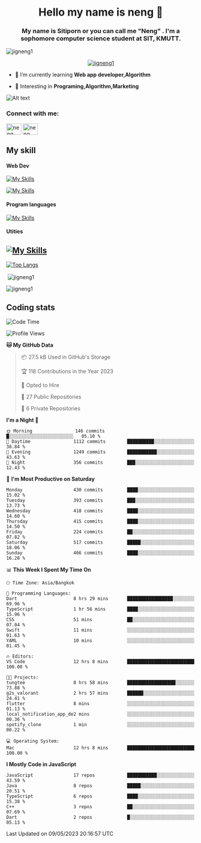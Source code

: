 <h1 align="center">Hello my name is neng 🌈</h1>

<h3 align="center">My name is Sitiporn or you can call me "Neng" . I'm a sophomore computer science student at SIT, KMUTT.</h3>
<p align="left"> <img src="https://komarev.com/ghpvc/?username=jigneng1&label=Profile%20views&color=0e75b6&style=flat" alt="jigneng1" /> </p>

<p align="center"> <a href="https://github.com/ryo-ma/github-profile-trophy"><img src="https://github-profile-trophy.vercel.app/?username=jigneng1&theme=onedark" alt="jigneng1" /></a> </p>


- 🌱 I’m currently learning **Web app developer,Algorithm**

- 💬 Interesting in **Programing,Algorithm,Marketing**


![Alt text](https://spotify-recently-played-readme.vercel.app/api?user=nengzana)

<h3 align="left">Connect with me:</h3>
<p align="left">
<a href="https://fb.com/jigneng1/" target="blank"><img align="center" src="https://raw.githubusercontent.com/rahuldkjain/github-profile-readme-generator/master/src/images/icons/Social/facebook.svg" alt="neng sitiporn" height="30" width="40" /></a>
<a href="https://www.instagram.com/n.neng_/" target="blank"><img align="center" src="https://skillicons.dev/icons?i=instagram" alt="neng sitiporn". height="30" width="40" /></a>
</p>

<h2>My skill </h2> 
<h4>Web Dev </h4>

[![My Skills](https://skillicons.dev/icons?i=js,html,css,sass,bootstrap,react,redux,tailwind,jquery,materialui)](https://skillicons.dev)

[![My Skills](https://skillicons.dev/icons?i=nodejs,express,mongodb,mysql)](https://skillicons.dev)

<h4>Program languages</h4>

[![My Skills](https://skillicons.dev/icons?i=java,py,c,cs,cpp,dotnet)](https://skillicons.dev)

<h4>Utities</h4>

[![My Skills](https://skillicons.dev/icons?i=figma,git,github,ai,pr,ps,ae,vscode)](https://skillicons.dev)
---



[![Top Langs](https://github-readme-stats.vercel.app/api/top-langs/?username=jigneng1&&layout=compact&theme=dracula)](https://github.com/anuraghazra/github-readme-stats)
<p>&nbsp;<img align="center" src="https://github-readme-stats.vercel.app/api?username=jigneng1&show_icons=true&locale=en&theme=dracula" alt="jigneng1" /></p>

<p><img align="center" src="https://github-readme-streak-stats.herokuapp.com/?user=jigneng1&theme=tokyonight_duo&date_format=j%20M%5B%20Y%5D" alt="jigneng1" /></p>

## Coding stats

<!--START_SECTION:waka-->
![Code Time](http://img.shields.io/badge/Code%20Time-192%20hrs%2045%20mins-blue)

![Profile Views](http://img.shields.io/badge/Profile%20Views-1-blue)

**🐱 My GitHub Data** 

> 📦 27.5 kB Used in GitHub's Storage 
 > 
> 🏆 118 Contributions in the Year 2023
 > 
> 💼 Opted to Hire
 > 
> 📜 27 Public Repositories 
 > 
> 🔑 6 Private Repositories 
 > 
**I'm a Night 🦉** 

```text
🌞 Morning                146 commits         █░░░░░░░░░░░░░░░░░░░░░░░░   05.10 % 
🌆 Daytime                1112 commits        ██████████░░░░░░░░░░░░░░░   38.84 % 
🌃 Evening                1249 commits        ███████████░░░░░░░░░░░░░░   43.63 % 
🌙 Night                  356 commits         ███░░░░░░░░░░░░░░░░░░░░░░   12.43 % 
```
📅 **I'm Most Productive on Saturday** 

```text
Monday                   430 commits         ████░░░░░░░░░░░░░░░░░░░░░   15.02 % 
Tuesday                  393 commits         ███░░░░░░░░░░░░░░░░░░░░░░   13.73 % 
Wednesday                418 commits         ████░░░░░░░░░░░░░░░░░░░░░   14.60 % 
Thursday                 415 commits         ████░░░░░░░░░░░░░░░░░░░░░   14.50 % 
Friday                   224 commits         ██░░░░░░░░░░░░░░░░░░░░░░░   07.82 % 
Saturday                 517 commits         █████░░░░░░░░░░░░░░░░░░░░   18.06 % 
Sunday                   466 commits         ████░░░░░░░░░░░░░░░░░░░░░   16.28 % 
```


📊 **This Week I Spent My Time On** 

```text
🕑︎ Time Zone: Asia/Bangkok

💬 Programming Languages: 
Dart                     8 hrs 29 mins       █████████████████░░░░░░░░   69.96 % 
TypeScript               1 hr 56 mins        ████░░░░░░░░░░░░░░░░░░░░░   15.96 % 
CSS                      51 mins             ██░░░░░░░░░░░░░░░░░░░░░░░   07.04 % 
Swift                    11 mins             ░░░░░░░░░░░░░░░░░░░░░░░░░   01.63 % 
YAML                     10 mins             ░░░░░░░░░░░░░░░░░░░░░░░░░   01.45 % 

🔥 Editors: 
VS Code                  12 hrs 8 mins       █████████████████████████   100.00 % 

🐱‍💻 Projects: 
tungtee                  8 hrs 58 mins       ██████████████████░░░░░░░   73.88 % 
g2s_valorant             2 hrs 57 mins       ██████░░░░░░░░░░░░░░░░░░░   24.41 % 
flutter                  8 mins              ░░░░░░░░░░░░░░░░░░░░░░░░░   01.13 % 
local_notification_app_de2 mins              ░░░░░░░░░░░░░░░░░░░░░░░░░   00.36 % 
spotify_clone            1 min               ░░░░░░░░░░░░░░░░░░░░░░░░░   00.22 % 

💻 Operating System: 
Mac                      12 hrs 8 mins       █████████████████████████   100.00 % 
```

**I Mostly Code in JavaScript** 

```text
JavaScript               17 repos            ███████████░░░░░░░░░░░░░░   43.59 % 
Java                     8 repos             █████░░░░░░░░░░░░░░░░░░░░   20.51 % 
TypeScript               6 repos             ████░░░░░░░░░░░░░░░░░░░░░   15.38 % 
C++                      3 repos             ██░░░░░░░░░░░░░░░░░░░░░░░   07.69 % 
Dart                     2 repos             █░░░░░░░░░░░░░░░░░░░░░░░░   05.13 % 
```




 Last Updated on 09/05/2023 20:16:57 UTC
<!--END_SECTION:waka-->

